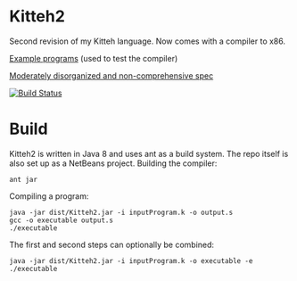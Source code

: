 # Kitteh2
Second revision of my Kitteh language. Now comes with a compiler to x86.

[Example programs](test/tests/) (used to test the compiler)

[Moderately disorganized and non-comprehensive spec](https://docs.google.com/document/d/1dw9Ag-AqB0_U6fwufkz3x9wXi0YkXPNi9wMsqXqoC-M/edit)

[![Build Status](https://travis-ci.org/leijurv/Kitteh2.svg?branch=master)](https://travis-ci.org/leijurv/Kitteh2)

# Build
Kitteh2 is written in Java 8 and uses ant as a build system. The repo itself is also set up as a NetBeans project.
Building the compiler: 

```
ant jar
```

Compiling a program:

```
java -jar dist/Kitteh2.jar -i inputProgram.k -o output.s
gcc -o executable output.s
./executable
```

The first and second steps can optionally be combined:

```
java -jar dist/Kitteh2.jar -i inputProgram.k -o executable -e
./executable
```
